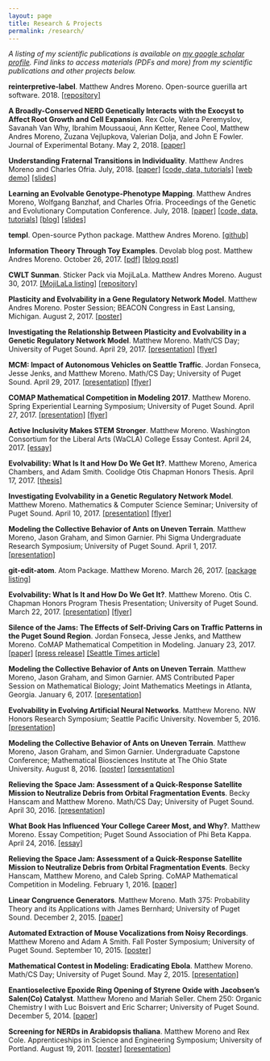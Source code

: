 ```yaml
---
layout: page
title: Research & Projects
permalink: /research/
---
```


*A listing of my scientific publications is available on [my google scholar profile](https://scholar.google.com/citations?user=xROn8y4AAAAJ).
Find links to access materials (PDFs and more) from my scientific publications and other projects below.*

**reinterpretive-label**. Matthew Andres Moreno. Open-source guerilla art software. 2018. [[repository]](https://github.com/mmore500/reinterpretive-label)

**A Broadly-Conserved NERD Genetically Interacts with the Exocyst to Affect Root Growth and Cell Expansion**. Rex Cole, Valera Peremyslov, Savanah Van Why, Ibrahim Moussaoui, Ann Ketter, Renee Cool, Matthew Andres Moreno, Zuzana Vejlupkova, Valerian Dolja, and John E Fowler. Journal of Experimental Botany. May 2, 2018. [[paper]](https://academic.oup.com/jxb/advance-article/doi/10.1093/jxb/ery162/4990813?guestAccessKey=f2af1b2e-c977-4ac2-ae18-de1a3cfa6bc8)

**Understanding Fraternal Transitions in Individuality**. Matthew Andres Moreno and Charles Ofria. July, 2018. [[paper]](https://github.com/mmore500/alife-2018/releases) [[code, data, tutorials]](https://osf.io/ewvg8/) [[web demo]](https://mmore500.github.io/dishtiny/ewvg8/) [[slides]](https://github.com/mmore500/alife-2018-presentation/releases)

**Learning an Evolvable Genotype-Phenotype Mapping**. Matthew Andres Moreno, Wolfgang Banzhaf, and Charles Ofria. Proceedings of the Genetic and Evolutionary Computation Conference. July, 2018. [[paper]](https://github.com/mmore500/gecco-2018/releases) [[code, data, tutorials]](https://osf.io/n92c7/) [[blog]](https://mmore500.github.io/2018/05/23/automap.html) [[slides]](https://github.com/mmore500/gecco-2018-presentation/releases)

**templ**. Open-source Python package. Matthew Andres Moreno. [[github]](https://github.com/mmore500/templ)

**Information Theory Through Toy Examples**. Devolab blog post. Matthew Andres Moreno. October 26, 2017. [[pdf]](/resources/october_26_2017.pdf) [[blog post]](http://devosoft.org/information-theory-through-toy-examples/)

**CWLT Sunman**. Sticker Pack via MojiLaLa. Matthew Andres Moreno. August 30, 2017. [[MojiLaLa listing]]( https://mojilala.com/stickers-emojis/packages/1822f266-e798-424c-8bf6-5c386273a939) [[repository]](https://github.com/cwlt/cwlt-sunman)

**Plasticity and Evolvability in a Gene Regulatory Network Model**. Matthew Andres Moreno. Poster Session; BEACON Congress in East Lansing, Michigan. August 2, 2017. [[poster]](/resources/august_2_2017.pdf)

**Investigating the Relationship Between Plasticity and Evolvability in a
Genetic Regulatory Network Model**. Matthew Moreno. Math/CS Day; University of Puget Sound. April 29, 2017. [[presentation]](/resources/april_29_2017_presentation_capstone.pdf) [[flyer]](/resources/april_29_2017_flyer.pdf)

**MCM: Impact of Autonomous Vehicles on Seattle Traffic**. Jordan Fonseca, Jesse Jenks, and Matthew Moreno. Math/CS Day; University of Puget Sound. April 29, 2017. [[presentation]](/resources/april_29_2017_presentation_mcm.pdf) [[flyer]](/resources/april_29_2017_flyer.pdf)

**COMAP Mathematical Competition in Modeling 2017**. Matthew Moreno. Spring Experiential Learning Symposium; University of Puget Sound. April 27, 2017. [[presentation]](/resources/april_27_2017_presentation.pdf) [[flyer]](/resources/april_27_2017_flyer.pdf)

**Active Inclusivity Makes STEM Stronger**. Matthew Moreno. Washington Consortium for the Liberal Arts (WaCLA) College Essay Contest. April 24, 2017. [[essay]](/resources/april_24_2017.pdf)

**Evolvability: What Is It and How Do We Get It?**. Matthew Moreno, America Chambers, and Adam Smith. Coolidge Otis Chapman Honors Thesis. April 17, 2017. [[thesis]](http://soundideas.pugetsound.edu/honors_program_theses/22/)

**Investigating Evolvability in a Genetic Regulatory Network Model**. Matthew Moreno. Mathematics & Computer Science Seminar; University of Puget Sound. April 10, 2017. [[presentation]](/resources/april_10_2017_presentation.pdf) [[flyer]](/resources/april_10_2017_flyer.pdf)

**Modeling the Collective Behavior of Ants on Uneven Terrain**. Matthew Moreno, Jason Graham, and Simon Garnier. Phi Sigma Undergraduate Research Symposium; University of Puget Sound. April 1, 2017.  [[presentation]](/resources/april_1_2017.pdf)

**git-edit-atom**. Atom Package. Matthew Moreno. March 26, 2017. [[package listing]](https://atom.io/packages/git-edit-atom)

**Evolvability: What Is It and How Do We Get It?**. Matthew Moreno. Otis C. Chapman Honors Program Thesis Presentation; University of Puget Sound. March 22, 2017. [[presentation]](/resources/march_22_2017_presentation.pdf) [[flyer]](/resources/march_22_2017_flyer.pdf)

**Silence of the Jams: The Effects of Self-Driving Cars on Traffic Patterns in the Puget Sound Region**. Jordan Fonseca, Jesse Jenks, and Matthew Moreno. CoMAP Mathematical Competition in Modeling. January 23, 2017. [[paper]](/resources/january_23_2017.pdf) [[press release]](/resources/january_23_2017_press_release.pdf) [[Seattle Times article]](/resources/january_23_2017_seattle_times.pdf)

**Modeling the Collective Behavior of Ants on Uneven Terrain**. Matthew Moreno, Jason Graham, and Simon Garnier. AMS Contributed Paper Session on Mathematical Biology; Joint Mathematics Meetings in Atlanta, Georgia. January 6, 2017.  [[presentation]](/resources/january_6_2017.pdf)

**Evolvability in Evolving Artificial Neural Networks**. Matthew Moreno. NW Honors Research Symposium; Seattle Pacific University. November 5, 2016. [[presentation]](/resources/november_5_2016.pdf)

**Modeling the Collective Behavior of Ants on Uneven Terrain**. Matthew Moreno, Jason Graham, and Simon Garnier. Undergraduate Capstone Conference; Mathematical Biosciences Institute at The Ohio State University. August 8, 2016. [[poster]](/resources/august_8_2016_poster.pdf) [[presentation]](/resources/august_8_2016_presentation.pdf)

**Relieving the Space Jam: Assessment of a Quick-Response Satellite Mission to Neutralize Debris from Orbital Fragmentation Events**. Becky Hanscam and Matthew Moreno. Math/CS Day; University of Puget Sound. April 30, 2016. [[presentation]](/resources/april_30_2016.pdf)

**What Book Has Influenced Your College Career Most, and Why?**. Matthew Moreno. Essay Competition; Puget Sound Association of Phi Beta Kappa. April 24, 2016. [[essay]](/resources/april_24_2016.pdf)

**Relieving the Space Jam: Assessment of a Quick-Response Satellite Mission to Neutralize Debris from Orbital Fragmentation Events**. Becky Hanscam, Matthew Moreno, and Caleb Spring. CoMAP Mathematical Competition in Modeling. February 1, 2016. [[paper]](/resources/february_1_2016.pdf)

**Linear Congruence Generators**. Matthew Moreno. Math 375: Probability Theory and its Applications with James Bernhard; University of Puget Sound. December 2, 2015. [[paper]](/resources/december_2_2015.pdf)

**Automated Extraction of Mouse Vocalizations from Noisy Recordings**. Matthew Moreno and Adam A Smith. Fall Poster Symposium; University of Puget Sound. September 10, 2015. [[poster]](/resources/september_10_2015.pdf)

**Mathematical Contest in Modeling: Eradicating Ebola**. Matthew Moreno. Math/CS Day; University of Puget Sound. May 2, 2015. [[presentation]](/resources/may_2_2015.pdf)

**Enantioselective Epoxide Ring Opening of Styrene Oxide with
Jacobsen’s Salen(Co) Catalyst**. Matthew Moreno and Mariah Seller. Chem 250: Organic Chemistry I with Luc Boisvert and Eric Scharrer; University of Puget Sound. December 5, 2014. [[paper]](/resources/december_5_2014.pdf)

**Screening for NERDs in Arabidopsis thaliana**. Matthew Moreno and Rex Cole. Apprenticeships in Science and Engineering Symposium; University of Portland. August 19, 2011. [[poster]](/resources/august_19_2011_poster.pdf) [[presentation]](/resources/august_19_2011_presentation.pdf)
